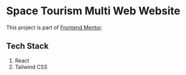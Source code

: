 # Space Tourism Multi Web Website

This project is part of [Frontend Mentor](https://www.frontendmentor.io/challenges/space-tourism-multipage-website-gRWj1URZ3).

## Tech Stack

1. React
2. Tailwind CSS




